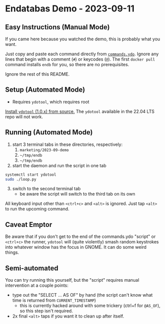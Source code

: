 # Endatabas Demo - 2023-09-11

## Easy Instructions (Manual Mode)

If you came here because you watched the demo, this is probably what you want.

Just copy and paste each command directly from [`commands.ydo`](commands.ydo).
Ignore any lines that begin with a comment (`#`) or keycodes (`@`).
The first `docker pull` command installs `endb` for you, so there are no prerequisites.

Ignore the rest of this README.

## Setup (Automated Mode)

* Requires `ydotool`, which requires root

[Install `ydotool` (1.0.x) from source.](https://askubuntu.com/questions/1413829/how-can-i-install-and-use-the-latest-ydotool-keyboard-automation-tool-working-o)
The `ydotool` available in the 22.04 LTS repo will not work.

## Running (Automated Mode)

1. start 3 terminal tabs in these directories, respectively:
    1. `marketing/2023-09-demo`
    2. `~/tmp/endb`
    3. `~/tmp/endb`
2. start the daemon and run the script in one tab

```sh
systemctl start ydotool
sudo ./loop.py
```

3. switch to the second terminal tab
    * be aware the script will switch to the third tab on its own

All keyboard input other than `<ctrl+c>` and `<alt>` is ignored.
Just tap `<alt>` to run the upcoming command.

## Caveat Emptor

Be aware that if you don't get to the end of the commands.ydo "script"
or `<ctrl+c>` the runner, `ydotool` will (quite violently) smash random
keystrokes into whatever window has the focus in GNOME.
It can do some weird things.

## Semi-automated

You can try running this yourself,
but the "script" requires manual intervention at a couple points:

* type out the "SELECT ... AS OF" by hand
  (the script can't know what time is returned from `CURRENT_TIMESTAMP`)
    * this is currently hacked around with some trickery (ctrl+f for `@AS_OF`), so this step isn't required.
* 2x final `<alt>` taps if you want it to clean up after itself.
